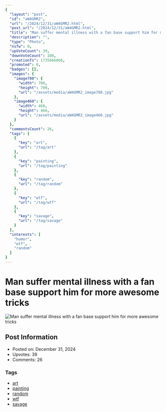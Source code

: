 ```yaml
---
{
  "layout": "post",
  "id": "aW4GMR2",
  "url": "/2024/12/31/aW4GMR2.html",
  "post_url": "/2024/12/31/aW4GMR2.html",
  "title": "Man suffer mental illness with a fan base support him for more awesome tricks",
  "description": "",
  "type": "Photo",
  "nsfw": 0,
  "upVoteCount": 39,
  "downVoteCount": 100,
  "creationTs": 1735666866,
  "promoted": 0,
  "badges": [],
  "images": {
    "image700": {
      "width": 700,
      "height": 700,
      "url": "/assets/media/aW4GMR2_image700.jpg"
    },
    "image460": {
      "width": 460,
      "height": 460,
      "url": "/assets/media/aW4GMR2_image460.jpg"
    }
  },
  "commentsCount": 26,
  "tags": [
    {
      "key": "art",
      "url": "/tag/art"
    },
    {
      "key": "painting",
      "url": "/tag/painting"
    },
    {
      "key": "random",
      "url": "/tag/random"
    },
    {
      "key": "wtf",
      "url": "/tag/wtf"
    },
    {
      "key": "savage",
      "url": "/tag/savage"
    }
  ],
  "interests": [
    "humor",
    "wtf",
    "random"
  ]
}
---
```


# Man suffer mental illness with a fan base support him for more awesome tricks

![Man suffer mental illness with a fan base support him for more awesome tricks](/assets/media/aW4GMR2_image700.jpg)

## Post Information

- Posted on: December 31, 2024
- Upvotes: 39
- Comments: 26

### Tags

- [art](/tag/art)
- [painting](/tag/painting)
- [random](/tag/random)
- [wtf](/tag/wtf)
- [savage](/tag/savage)
